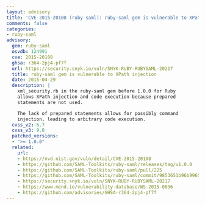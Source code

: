 ```yaml
---
layout: advisory
title: 'CVE-2015-20108 (ruby-saml): ruby-saml gem is vulnerable to XPath injection'
comments: false
categories:
- ruby-saml
advisory:
  gem: ruby-saml
  osvdb: 124991
  cve: 2015-20108
  ghsa: r364-2pj4-pf7f
  url: https://security.snyk.io/vuln/SNYK-RUBY-RUBYSAML-20217
  title: ruby-saml gem is vulnerable to XPath injection
  date: 2015-04-29
  description: |
    xml_security.rb in the ruby-saml gem before 1.0.0 for Ruby
    allows XPath injection and code execution because prepared
    statements are not used.

    The lack of prepared statements allows for possibly command
    injection, leading to arbitrary code execution.
  cvss_v2: 6.7
  cvss_v3: 9.8
  patched_versions:
  - ">= 1.0.0"
  related:
    url:
    - https://nvd.nist.gov/vuln/detail/CVE-2015-20108
    - https://github.com/SAML-Toolkits/ruby-saml/releases/tag/v1.0.0
    - https://github.com/SAML-Toolkits/ruby-saml/pull/225
    - https://github.com/SAML-Toolkits/ruby-saml/commit/9853651b96b99653ea8627d757d46bfe62ab6448
    - https://security.snyk.io/vuln/SNYK-RUBY-RUBYSAML-20217
    - https://www.mend.io/vulnerability-database/WS-2015-0036
    - https://github.com/advisories/GHSA-r364-2pj4-pf7f
---
```

